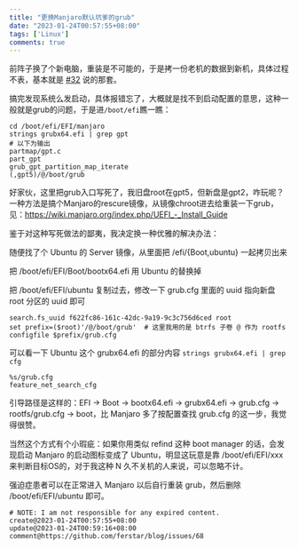 ```yaml
---
title: "更换Manjaro默认坑爹的grub"
date: "2023-01-24T00:57:55+08:00"
tags: ['Linux']
comments: true
---
```


前阵子换了个新电脑，重装是不可能的，于是拷一份老机的数据到新机，具体过程不表，基本就是 [#32](https://blog.ferstar.org/post/issue-32/) 说的那套。

搞完发现系统么发启动，具体报错忘了，大概就是找不到启动配置的意思，这种一般就是grub的问题，于是进`/boot/efi`瞧一瞧：

```shell
cd /boot/efi/EFI/manjaro
strings grubx64.efi | grep gpt
# 以下为输出
partmap/gpt.c
part_gpt
grub_gpt_partition_map_iterate
(,gpt5)/@/boot/grub
```

好家伙，这里把grub入口写死了，我旧盘root在gpt5，但新盘是gpt2，咋玩呢？一种方法是搞个Manjaro的rescure镜像，从镜像chroot进去给重装一下grub，见：https://wiki.manjaro.org/index.php/UEFI_-_Install_Guide

鉴于对这种写死做法的鄙夷，我决定换一种优雅的解决办法：

随便找了个 Ubuntu 的 Server 镜像，从里面把 /efi/{Boot,ubuntu} 一起拷贝出来

把 /boot/efi/EFI/Boot/bootx64.efi 用 Ubuntu 的替换掉

把 /boot/efi/EFI/ubuntu 复制过去，修改一下 grub.cfg 里面的 uuid 指向新盘 root 分区的 uuid 即可

```shell
search.fs_uuid f622fc86-161c-42dc-9a19-9c3c756d6ced root
set prefix=($root)'/@/boot/grub'  # 这里我用的是 btrfs 子卷 @ 作为 rootfs
configfile $prefix/grub.cfg
```

可以看一下 Ubuntu 这个 grubx64.efi 的部分内容 `strings grubx64.efi | grep cfg`

```shell
%s/grub.cfg
feature_net_search_cfg
```

引导路径是这样的：EFI -> Boot -> bootx64.efi -> grubx64.efi -> grub.cfg -> rootfs/grub.cfg -> boot，比 Manjaro 多了按配置查找 grub.cfg 的这一步，我觉得很赞。

当然这个方式有个小瑕疵：如果你用类似 refind 这种 boot manager 的话，会发现启动 Manjaro 的启动图标变成了 Ubuntu，明显这玩意是靠 /boot/efi/EFI/xxx 来判断目标OS的，对于我这种 N 久不关机的人来说，可以忽略不计。

强迫症患者可以在正常进入 Manjaro 以后自行重装 grub，然后删除 /boot/efi/EFI/ubuntu 即可。



```
# NOTE: I am not responsible for any expired content.
create@2023-01-24T00:57:55+08:00
update@2023-01-24T00:59:16+08:00
comment@https://github.com/ferstar/blog/issues/68
```

